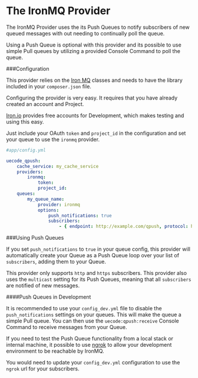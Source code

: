The IronMQ Provider
==================

The IronMQ Provider uses the its Push Queues to notify subscribers of new queued
messages with out needing to continually poll the queue.

Using a Push Queue is optional with this provider and its possible to use simple
Pull queues by utilizing a provided Console Command to poll the queue.

###Configuration

This provider relies on the [Iron MQ](https://github.com/iron-io/iron_mq_php) classes
and needs to have the library included in your `composer.json` file.

Configuring the provider is very easy. It requires that you have already created
an account and Project. 

[Iron.io](http://www.iron.io/) provides free accounts for Development, which makes
testing and using this easy.

Just include your OAuth `token` and `project_id` in the configuration and set your
queue to use the `ironmq` provider.

```yaml
#app/config.yml

uecode_qpush:
    cache_service: my_cache_service
    providers:
        ironmq:
            token:
            project_id:
    queues:
        my_queue_name:
            provider: ironmq
            options:
                push_notifications: true
                subscribers:
                    - { endpoint: http://example.com/qpush, protocol: http }
```

###Using Push Queues

If you set `push_notifications` to `true` in your queue config, this provider
will automatically create your Queue as a Push Queue loop over your list of `subscribers`,
adding them to your Queue.

This provider only supports `http` and `https` subscribers. This provider also uses the
`multicast` setting for its Push Queues, meaning that all `subscribers` are notified of
new messages.

####Push Queues in Development

It is recommended to use your `config_dev.yml` file to disable the
`push_notifications` settings on your queues. This will make the queue a simple 
Pull queue. You can then use the `uecode:qpush:receive` Console Command to receive 
messages from your Queue.

If you need to test the Push Queue functionality from a local stack or internal
machine, it possible to use [ngrok](https://ngrok.com/) to allow your development
environment to be reachable by IronMQ. 

You would need to update your `config_dev.yml` configuration to use the `ngrok` url for
your subscribers.
